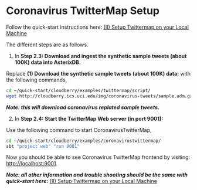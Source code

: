 # Coronavirus TwitterMap Setup

Follow the quick-start instructions here: [(II) Setup Twittermap on your Local Machine](https://github.com/ISG-ICS/cloudberry/wiki/quick-start#ii-setup-twittermap-on-your-local-machine)

The different steps are as follows.

1) In **Step 2.3: Download and ingest the synthetic sample tweets (about 100K) data into AsterixDB.**

Replace **(1) Download the synthetic sample tweets (about 100K) data:** with the following commands,
```bash
cd ~/quick-start/cloudberry/examples/twittermap/script/
wget http://cloudberry.ics.uci.edu/img/coronavirus-tweets/sample.adm.gz
```
**_Note: this will download coronavirus replated sample tweets._**

2) In **Step 2.4: Start the TwitterMap Web server (in port 9001):**

Use the following command to start CoronavirusTwitterMap,
```bash
cd ~/quick-start/cloudberry/examples/coronavirustwittermap/
sbt "project web" "run 9001"
```

Now you should be able to see Coronavirus TwitterMap frontend by visiting: [http://localhost:9001](http://localhost:9001).

**_Note: all other information and trouble shooting should be the same with quick-start here:_** [(II) Setup Twittermap on your Local Machine](https://github.com/ISG-ICS/cloudberry/wiki/quick-start#ii-setup-twittermap-on-your-local-machine) 